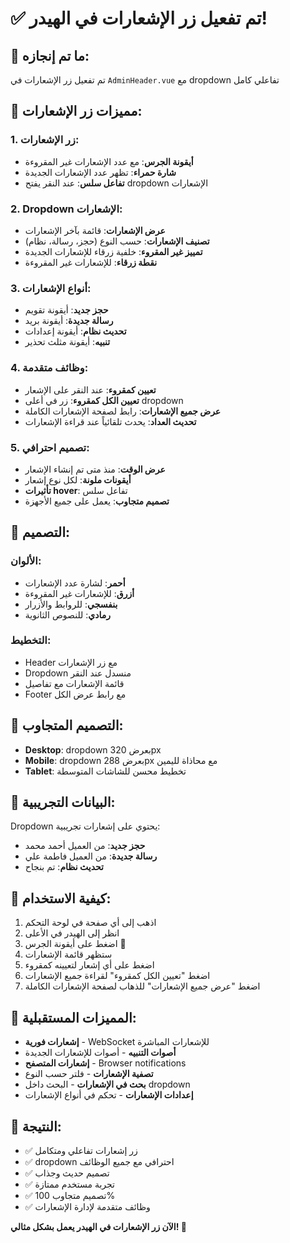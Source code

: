 # ✅ تم تفعيل زر الإشعارات في الهيدر!

## 🎉 ما تم إنجازه:

تم تفعيل زر الإشعارات في `AdminHeader.vue` مع dropdown تفاعلي كامل

## 🔔 مميزات زر الإشعارات:

### 1. **زر الإشعارات:**
- **أيقونة الجرس**: مع عدد الإشعارات غير المقروءة
- **شارة حمراء**: تظهر عدد الإشعارات الجديدة
- **تفاعل سلس**: عند النقر يفتح dropdown الإشعارات

### 2. **Dropdown الإشعارات:**
- **عرض الإشعارات**: قائمة بآخر الإشعارات
- **تصنيف الإشعارات**: حسب النوع (حجز، رسالة، نظام)
- **تمييز غير المقروء**: خلفية زرقاء للإشعارات الجديدة
- **نقطة زرقاء**: للإشعارات غير المقروءة

### 3. **أنواع الإشعارات:**
- **حجز جديد**: أيقونة تقويم
- **رسالة جديدة**: أيقونة بريد
- **تحديث نظام**: أيقونة إعدادات
- **تنبيه**: أيقونة مثلث تحذير

### 4. **وظائف متقدمة:**
- **تعيين كمقروء**: عند النقر على الإشعار
- **تعيين الكل كمقروء**: زر في أعلى dropdown
- **عرض جميع الإشعارات**: رابط لصفحة الإشعارات الكاملة
- **تحديث العداد**: يحدث تلقائياً عند قراءة الإشعارات

### 5. **تصميم احترافي:**
- **عرض الوقت**: منذ متى تم إنشاء الإشعار
- **أيقونات ملونة**: لكل نوع إشعار
- **تأثيرات hover**: تفاعل سلس
- **تصميم متجاوب**: يعمل على جميع الأجهزة

## 🎨 التصميم:

### **الألوان:**
- **أحمر**: لشارة عدد الإشعارات
- **أزرق**: للإشعارات غير المقروءة
- **بنفسجي**: للروابط والأزرار
- **رمادي**: للنصوص الثانوية

### **التخطيط:**
- Header مع زر الإشعارات
- Dropdown منسدل عند النقر
- قائمة الإشعارات مع تفاصيل
- Footer مع رابط عرض الكل

## 📱 التصميم المتجاوب:

- **Desktop**: dropdown بعرض 320px
- **Mobile**: dropdown بعرض 288px مع محاذاة لليمين
- **Tablet**: تخطيط محسن للشاشات المتوسطة

## 🔧 البيانات التجريبية:

Dropdown يحتوي على إشعارات تجريبية:
- **حجز جديد**: من العميل أحمد محمد
- **رسالة جديدة**: من العميل فاطمة علي  
- **تحديث نظام**: تم بنجاح

## 🚀 كيفية الاستخدام:

1. اذهب إلى أي صفحة في لوحة التحكم
2. انظر إلى الهيدر في الأعلى
3. اضغط على أيقونة الجرس 🔔
4. ستظهر قائمة الإشعارات
5. اضغط على أي إشعار لتعيينه كمقروء
6. اضغط "تعيين الكل كمقروء" لقراءة جميع الإشعارات
7. اضغط "عرض جميع الإشعارات" للذهاب لصفحة الإشعارات الكاملة

## 📝 المميزات المستقبلية:

- **إشعارات فورية** - WebSocket للإشعارات المباشرة
- **أصوات التنبيه** - أصوات للإشعارات الجديدة
- **إشعارات المتصفح** - Browser notifications
- **تصفية الإشعارات** - فلتر حسب النوع
- **بحث في الإشعارات** - البحث داخل dropdown
- **إعدادات الإشعارات** - تحكم في أنواع الإشعارات

## 🎯 النتيجة:

- ✅ زر إشعارات تفاعلي ومتكامل
- ✅ dropdown احترافي مع جميع الوظائف
- ✅ تصميم حديث وجذاب
- ✅ تجربة مستخدم ممتازة
- ✅ تصميم متجاوب 100%
- ✅ وظائف متقدمة لإدارة الإشعارات

**الآن زر الإشعارات في الهيدر يعمل بشكل مثالي! 🎉**
